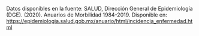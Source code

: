 Datos disponibles en la fuente: 
SALUD, Dirección General de Epidemiología (DGE). (2020). Anuarios de Morbilidad 1984-2019. Disponible en: https://epidemiologia.salud.gob.mx/anuario/html/incidencia_enfermedad.html
